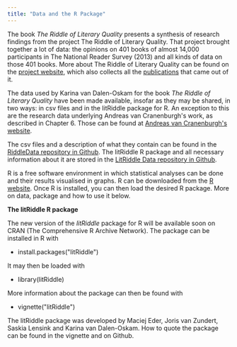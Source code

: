 ```yaml
---
title: "Data and the R Package"
---
```

The book *The Riddle of Literary Quality* presents a synthesis of research findings from the project The Riddle of Literary Quality. That project brought together a lot of data: the opinions on 401 books of almost 14,000 participants in The National Reader Survey (2013) and all kinds of data on those 401 books. More about The Riddle of Literary Quality can be found on the [project website](https://literaryquality.huygens.knaw.nl/), which also collects all the [publications](https://literaryquality.huygens.knaw.nl/?page_id=588) that came out of it.

The data used by Karina van Dalen-Oskam for the book *The Riddle of Literary Quality* have been made available, insofar as they may be shared, in two ways: in csv files and in the litRiddle package for R. An exception to this are the research data underlying Andreas van Cranenburgh's work, as described in Chapter 6. Those can be found at [Andreas van Cranenburgh's website](https://andreasvc.github.io/).

The csv files and a description of what they contain can be found in the [RiddleData repository in Github](https://github.com/karinavdo/RiddleData). The litRiddle R package and all necessary information about it are stored in the [LitRiddle Data repository in Github](https://github.com/karinavdo/LitRiddleData).

R is a free software environment in which statistical analyses can be done and their results visualised in graphs. R can be downloaded from the [R website](https://www.r-project.org/). Once R is installed, you can then load the desired R package. More on data, package and how to use it below.

**The litRiddle R package**

The new version of the *litRiddle* package for R will be available soon on CRAN (The Comprehensive R Archive Network). The package can be installed in R with 

- install.packages("litRiddle")<br>

It may then be loaded with

- library(litRiddle)

More information about the package can then be found with

- vignette("litRiddle")

The litRiddle package was developed by Maciej Eder, Joris van Zundert, Saskia Lensink and Karina van Dalen-Oskam. How to quote the package can be found in the vignette and on Github.



